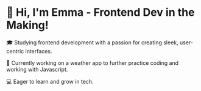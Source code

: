 # 👋 Hi, I'm Emma - Frontend Dev in the Making!

🎓 Studying frontend development with a passion for creating sleek, user-centric interfaces.

🚀 Currently working on a weather app to further practice coding and working with Javascript.

💻 Eager to learn and grow in tech.

<!--
**emmaoliviamellgren/emmaoliviamellgren** is a ✨ _special_ ✨ repository because its `README.md` (this file) appears on your GitHub profile.

Here are some ideas to get you started:

- 🔭 I’m currently working on ...
- 🌱 I’m currently learning ...
- 👯 I’m looking to collaborate on ...
- 🤔 I’m looking for help with ...
- 💬 Ask me about ...
- 📫 How to reach me: ...
- 😄 Pronouns: ...
- ⚡ Fun fact: ...
-->
